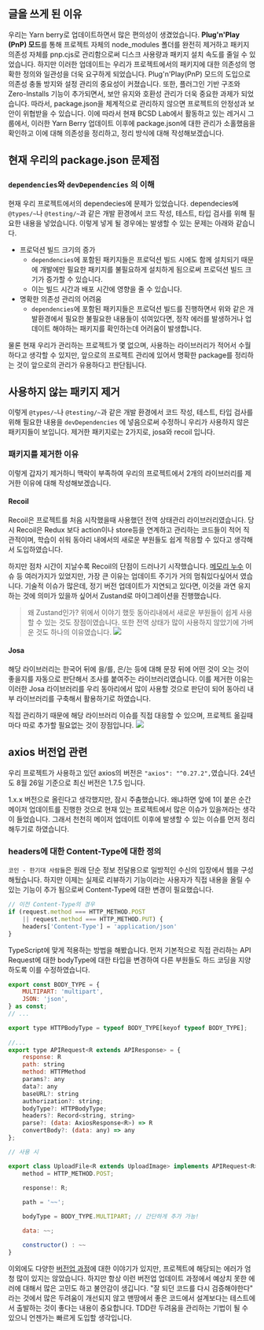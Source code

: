 ## 글을 쓰게 된 이유
우리는 Yarn berry로 업데이트하면서 많은 편의성이 생겼었습니다. **Plug'n'Play (PnP) 모드**를 통해 프로젝트 자체의 node_modules 폴더를 완전히 제거하고 패키지 의존성 자체를 pnp.cjs로 관리함으로써 디스크 사용량과 패키지 설치 속도를 줄일 수 있었습니다.
하지만 이러한 업데이트는 우리가 프로젝트에서의 패키지에 대한 의존성의 명확한 정의와 일관성을 더욱 요구하게 되었습니다. Plug'n'Play(PnP) 모드의 도입으로 의존성 충돌 방지와 설정 관리의 중요성이 커졌습니다. 또한, 플러그인 기반 구조와 Zero-Installs 기능이 추가되면서, 보안 유지와 호환성 관리가 더욱 중요한 과제가 되었습니다. 따라서, package.json을 체계적으로 관리하지 않으면 프로젝트의 안정성과 보안이 위협받을 수 있습니다.
이에 따라서 현재 BCSD Lab에서 활동하고 있는 레거시 그룹에서, 이러한 Yarn Berry 업데이트 이후에 package.json에 대한 관리가 소홀했음을 확인하고 이에 대해 의존성을 정리하고, 정리 방식에 대해 작성해보겠습니다.

## 현재 우리의 package.json 문제점

### `dependencies`와 `devDependencies` 의 이해
현재 우리 프로젝트에서의 dependecies에 문제가 있었습니다.
dependecies에 `@types/~`나 `@testing/~`과 같은 개발 환경에서 코드 작성, 테스트, 타입 검사를 위해 필요한 내용을 넣었습니다. 이렇게 넣게 될 경우에는 발생할 수 있는 문제는 아래와 같습니다.

* 프로덕션 빌드 크기의 증가
	* `dependencies`에 포함된 패키지들은 프로덕션 빌드 시에도 함께 설치되기 때문에 개발에만 필요한 패키지를 불필요하게 설치하게 됨으로써 프로덕션 빌드 크기가 증가할 수 있습니다.
	* 이는 빌드 시간과 배포 시간에 영향을 줄 수 있습니다.
* 명확한 의존성 관리의 어려움
	* `dependencies`에 포함된 패키지들은 프로덕션 빌드를 진행하면서 위와 같은 개발환경에서 필요한 불필요한 내용들이 섞여있다면, 정작 에러를 발생하거나 업데이트 해야하는 패키지를 확인하는데 어려움이 발생합니다.

물론 현재 우리가 관리하는 프로젝트가 몇 없으며, 사용하는 라이브러리가 적어서 수월하다고 생각할 수 있지만, 앞으로의 프로젝트 관리에 있어서 명확한 package를 정리하는 것이 앞으로의 관리가 유용하다고 판단됩니다.

## 사용하지 않는 패키지 제거
이렇게 `@types/~`나 `@testing/~`과 같은 개발 환경에서 코드 작성, 테스트, 타입 검사를 위해 필요한 내용을 `devDependencies` 에 넣음으로써 수정하니 우리가 사용하지 않은 패키지들이 보입니다.
제거한 패키지로는 2가지로, josa와 recoil 입니다.

### 패키지를 제거한 이유
이렇게 갑자기 제거하니 맥락이 부족하여 우리의 프로젝트에서 2개의 라이브러리를 제거한 이유에 대해 작성해보겠습니다.

#### Recoil
Recoil은 프로젝트를 처음 시작했을때 사용했던 전역 상태관리 라이브러리였습니다. 당시 Recoil은 Redux 보다 action이나 store등을 연계하고 관리하는 코드들이 적어 직관적이며, 학습이 쉬워 동아리 내에서의 새로운 부원들도 쉽게 적응할 수 있다고 생각해서 도입하였습니다.

하지만 점차 시간이 지날수록 Recoil의 단점이 드러나기 시작했습니다.
[메모리 누수](https://github.com/facebookexperimental/Recoil/issues?q=is%3Aissue+is%3Aopen+memory) 이슈 등 여러가지가 있었지만, 가장 큰 이유는 업데이트 주기가 거의 멈춰있다싶어서 였습니다.
기술적 이슈가 많은데, 정기 버전 업데이트가 지연되고 있다면, 이것을 과연 유지하는 것에 의미가 있을까 싶어서 Zustand로 마이그레이션을 진행했습니다.

> 왜 Zustand인가?
> 위에서 이야기 했듯 동아리내에서 새로운 부원들이 쉽게 사용할 수 있는 것도 장점이였습니다.
> 또한 전역 상태가 많이 사용하지 않았기에 가벼운 것도 하나의 이유였습니다.
> ![](https://i.imgur.com/togyaKP.png)


#### Josa
해당 라이브러리는 한국어 뒤에 을/를, 은/는 등에 대해 문장 뒤에 어떤 것이 오는 것이 좋을지를 자동으로 판단해서 조사를 붙여주는 라이브러리였습니다. 이를 제거한 이유는 이러한 Josa 라이브러리를 우리 동아리에서 많이 사용할 것으로 판단이 되어 동아리 내부 라이브러리를 구축해서 활용하기로 하였습니다.

직접 관리하기 때문에 해당 라이브러리 이슈를 직접 대응할 수 있으며, 프로젝트 옮길때마다 따로 추가할 필요없는 것이 장점입니다.
![](https://i.imgur.com/BEVvsVP.png)


## axios 버전업 관련
우리 프로젝트가 사용하고 있던 axios의 버전은 `"axios": "^0.27.2",`였습니다. 24년도 8월 26일 기준으로 최신 버전은 1.7.5 입니다.

1.x.x 버전으로 올린다고 생각했지만, 잠시 주춤했습니다. 왜냐하면 앞에 1이 붙은 순간 메이저 업데이트를 진행한 것으로 현재 있는 프로젝트에서 많은 이슈가 있을꺼라는 생각이 들었습니다. 그래서 천천히 메이저 업데이트 이후에 발생할 수 있는 이슈를 먼저 정리해두기로 하였습니다.

### headers에 대한 Content-Type에 대한 정의
`코인 - 한기대 사람들`은 원래 단순 정보 전달용으로 일방적인 수신의 입장에서 웹을 구성해뒀습니다. 하지만 이제는 실제로 리뷰하기 기능이라는 사용자가 직접 내용을 올릴 수 있는 기능이 추가 됨으로써 Content-Type에 대한 변경이 필요했습니다.

```js
// 이전 Content-Type의 경우
if (request.method === HTTP_METHOD.POST 
	|| request.method === HTTP_METHOD.PUT) {
	headers['Content-Type'] = 'application/json'
}
```

TypeScript에 맞게 적용하는 방법을 해봤습니다.
먼저 기본적으로 직접 관리하는 API Request에 대한 bodyType에 대한 타입을 변경하여 다른 부원들도 하드 코딩을 지양하도록 이를 수정하였습니다. 

```js
export const BODY_TYPE = {
	MULTIPART: 'multipart',
	JSON: 'json',
} as const;
// ...

export type HTTPBodyType = typeof BODY_TYPE[keyof typeof BODY_TYPE];
  
//...
export type APIRequest<R extends APIResponse> = {
	response: R
	path: string
	method: HTTPMethod
	params?: any
	data?: any
	baseURL?: string
	authorization?: string;
	bodyType?: HTTPBodyType;
	headers?: Record<string, string>
	parse?: (data: AxiosResponse<R>) => R
	convertBody?: (data: any) => any
};

// 사용 시

export class UploadFile<R extends UploadImage> implements APIRequest<R> {
	method = HTTP_METHOD.POST;
	
	response!: R;

	path = '~~';

	bodyType = BODY_TYPE.MULTIPART; // 간단하게 추가 가능!

	data: ~~;

	constructor() : ~~
}
```

이외에도 다양한 [버전업 과정](https://github.com/bmuenzenmeyer/axios-1.0.0-migration-guide/)에 대한 이야기가 있지만, 프로젝트에 해당되는 에러가 엄청 많이 있지는 않았습니다.
하지만 항상 이런 버전업 업데이트 과정에서 예상치 못한 에러에 대해서 많은 고민도 하고 불안감이 생깁니다.
"잘 되던 코드를 다시 검증해야한다" 라는 것에서 많은 두려움이 개선되지 않고 맨땅에서 좋은 코드에서 설계보다는 테스트에서 출발하는 것이 좋다는 내용이 중요합니다. TDD란 두려움을 관리하는 기법이 될 수 있으니 언젠가는 빠르게 도입할 생각입니다.



